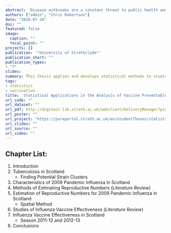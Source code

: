 ```yaml
---
abstract: 'Disease outbreaks are a constant threat to public health and so effective management of these outbreaks is vital. By using statistical methods, we can better understand how a disease is affecting populations and monitor the progression of diseases over time. This thesis applies and develops statistical methods to studies of vaccine-preventable disease outbreaks in Scotland and aims to aid in the detection and management of outbreaks.'
authors: ["admin", "Chris Robertson"]
date: "2016-07-24"
doi: ""
featured: false
image:
  caption: ""
  focal_point: ""
projects: []
publication: '*University of Strathclyde*'
publication_short: ""
publication_types:
- "7"
slides:
summary: This thesis applies and develops statistical methods to studies of vaccine-preventable disease outbreaks in Scotland and aims to aid in the detection and management of outbreaks.
tags:
- statistics
- vaccination
title: 'Statistical Applications in the Analysis of Vaccine Preventable Diseases'
url_code: ""
url_dataset: ""
url_pdf: http://digitool.lib.strath.ac.uk/webclient/DeliveryManager?pid=27092&custom_att_2=direct
url_poster: ""
url_project: "https://pureportal.strath.ac.uk/en/studentTheses/statistical-applications-in-the-analysis-of-vaccine-preventable-d"
url_slides: ""
url_source: ""
url_video: ""
---
```


## Chapter List:

1. Introduction
2. Tuberculosis in Scotland
    + Finding Potential Strain Clusters
3. Characteristics of 2009 Pandemic Influenza in Scotland
4. Methods of Estimating Reproductive Numbers (*Literature Review*)
5. Estimation of Reproductive Numbers for 2009 Pandemic Influenza in Scotland
    + Spatial Method
6. Studies of Influenza Vaccine Effectiveness (*Literature Review*)
7. Influenza Vaccine Effectiveness in Scotland
    + Season 2011-12 and 2012-13
8. Conclusions
